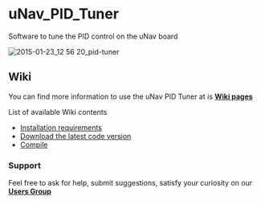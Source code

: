 # uNav_PID_Tuner
Software to tune the PID control on the uNav board

![2015-01-23_12 56 20_pid-tuner](https://cloud.githubusercontent.com/assets/3648617/5876654/387e7810-a319-11e4-8c16-5e15e5bbeef9.png)

## Wiki
You can find more information to use the uNav PID Tuner at is [**Wiki pages**](https://github.com/officinerobotiche/uNav_PID_Tuner/wiki)

List of available Wiki contents

* [Installation requirements](https://github.com/officinerobotiche/uNav_PID_Tuner/wiki/Installation-requirements)
* [Download the latest code version](https://github.com/officinerobotiche/uNav_PID_Tuner/wiki/Download-the-latest-code-version)
* [Compile](https://github.com/officinerobotiche/uNav_PID_Tuner/wiki/Compile)

### Support
Feel free to ask for help, submit suggestions, satisfy your curiosity on our [**Users Group**](https://groups.google.com/forum/?hl=it#!forum/unav-users)
